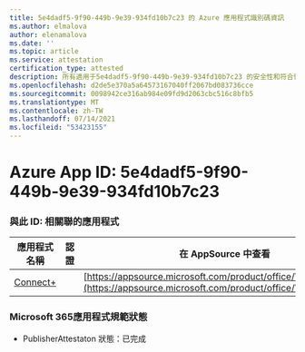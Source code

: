 ```yaml
---
title: 5e4dadf5-9f90-449b-9e39-934fd10b7c23 的 Azure 應用程式識別碼資訊
ms.author: elmalova
author: elenamalova
ms.date: ''
ms.topic: article
ms.service: attestation
certification_type: attested
description: 所有適用于5e4dadf5-9f90-449b-9e39-934fd10b7c23 的安全性和符合性資訊資訊。
ms.openlocfilehash: d2de5e370a5a64573167040ff2067bd083736cce
ms.sourcegitcommit: 0098942ce316ab984e09fd9d2063cbc516c8bfb5
ms.translationtype: MT
ms.contentlocale: zh-TW
ms.lasthandoff: 07/14/2021
ms.locfileid: "53423155"
---
```

# <a name="azure-app-id-5e4dadf5-9f90-449b-9e39-934fd10b7c23"></a>Azure App ID: 5e4dadf5-9f90-449b-9e39-934fd10b7c23


### <a name="apps-associated-with-this-id"></a>與此 ID: 相關聯的應用程式
| **應用程式名稱** | **認證** | **在 AppSource 中查看** |
|-|-|-|
| [Connect+](https://docs.microsoft.com/en-us/microsoft-365-app-certification/forward/WA200002611) |  | [https://appsource.microsoft.com/product/office/WA200002611](https://appsource.microsoft.com/product/office/WA200002611) |

### <a name="microsoft-365-app-compliance-status"></a>Microsoft 365應用程式規範狀態
- PublisherAttestaton 狀態：已完成
